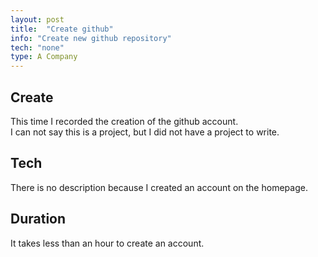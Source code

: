 ```yaml
---
layout: post
title:  "Create github"
info: "Create new github repository"
tech: "none"
type: A Company
---
```


## Create 
This time I recorded the creation of the github account.  
I can not say this is a project, but I did not have a project to write.  

## Tech
There is no description because I created an account on the homepage.  

## Duration
It takes less than an hour to create an account.
